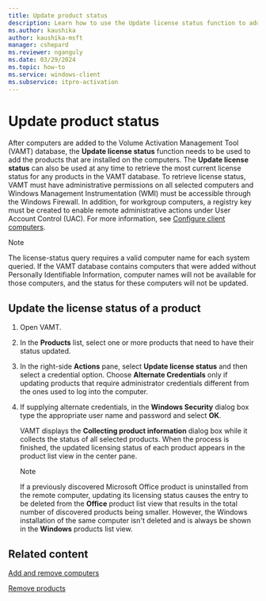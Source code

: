 ```yaml
---
title: Update product status
description: Learn how to use the Update license status function to add the products that are installed on the computers.
ms.author: kaushika
author: kaushika-msft
manager: cshepard
ms.reviewer: nganguly
ms.date: 03/29/2024
ms.topic: how-to
ms.service: windows-client
ms.subservice: itpro-activation
---
```


# Update product status

After computers are added to the Volume Activation Management Tool (VAMT) database, the **Update license status** function needs to be used to add the products that are installed on the computers. The **Update license status** can also be used at any time to retrieve the most current license status for any products in the VAMT database.
To retrieve license status, VAMT must have administrative permissions on all selected computers and Windows Management Instrumentation (WMI) must be accessible through the Windows Firewall. In addition, for workgroup computers, a registry key must be created to enable remote administrative actions under User Account Control (UAC). For more information, see [Configure client computers](configure-client-computers-vamt.md).

> [!NOTE]
> The license-status query requires a valid computer name for each system queried. If the VAMT database contains computers that were added without Personally Identifiable Information, computer names will not be available for those computers, and the status for these computers will not be updated.

## Update the license status of a product

1. Open VAMT.

1. In the **Products** list, select one or more products that need to have their status updated.

1. In the right-side **Actions** pane, select **Update license status** and then select a credential option. Choose **Alternate Credentials** only if updating products that require administrator credentials different from the ones used to log into the computer.

1. If supplying alternate credentials, in the **Windows Security** dialog box type the appropriate user name and password and select **OK**.

    VAMT displays the **Collecting product information** dialog box while it collects the status of all selected products. When the process is finished, the updated licensing status of each product appears in the product list view in the center pane.

    > [!NOTE]
    >
    > If a previously discovered Microsoft Office product is uninstalled from the remote computer, updating its licensing status causes the entry to be deleted from the **Office** product list view that results in the total number of discovered products being smaller. However, the Windows installation of the same computer isn't deleted and is always be shown in the **Windows** products list view.

## Related content

[Add and remove computers](add-remove-computers-vamt.md)

[Remove products](remove-products-vamt.md)
